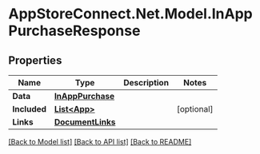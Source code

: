 # AppStoreConnect.Net.Model.InAppPurchaseResponse

## Properties

Name | Type | Description | Notes
------------ | ------------- | ------------- | -------------
**Data** | [**InAppPurchase**](InAppPurchase.md) |  | 
**Included** | [**List&lt;App&gt;**](App.md) |  | [optional] 
**Links** | [**DocumentLinks**](DocumentLinks.md) |  | 

[[Back to Model list]](../README.md#documentation-for-models) [[Back to API list]](../README.md#documentation-for-api-endpoints) [[Back to README]](../README.md)

